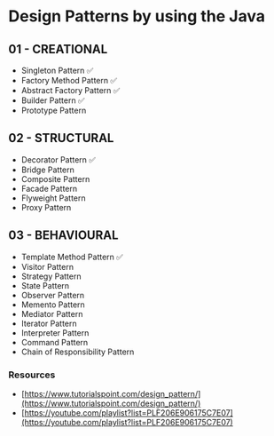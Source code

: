 # Design Patterns by using the Java

## 01 - CREATIONAL
- Singleton Pattern ✅
- Factory Method Pattern ✅
- Abstract Factory Pattern ✅
- Builder Pattern ✅
- Prototype Pattern 

## 02 - STRUCTURAL
- Decorator Pattern ✅
- Bridge Pattern
- Composite Pattern
- Facade Pattern
- Flyweight Pattern
- Proxy Pattern

## 03 - BEHAVIOURAL
- Template Method Pattern ✅
- Visitor Pattern
- Strategy Pattern
- State Pattern
- Observer Pattern
- Memento Pattern
- Mediator Pattern
- Iterator Pattern
- Interpreter Pattern
- Command Pattern
- Chain of Responsibility Pattern


### Resources
- [https://www.tutorialspoint.com/design_pattern/](https://www.tutorialspoint.com/design_pattern/)
- [https://youtube.com/playlist?list=PLF206E906175C7E07](https://youtube.com/playlist?list=PLF206E906175C7E07)
